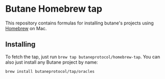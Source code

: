 # Butane Homebrew tap

This repository contains formulas for installing butane's projects using [Homebrew](https://brew.sh) on Mac.

## Installing

To fetch the tap, just run `brew tap butaneprotocol/homebrew-tap`. You can also just install any Butane project by name:

```sh
brew install butaneprotocol/tap/oracles
```
